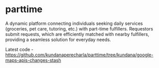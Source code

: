 # parttime

A dynamic platform connecting individuals seeking daily services (groceries, pet care, tutoring, etc.) with part-time fulfillers. Requestors submit requests, which are efficiently matched with nearby fulfillers, providing a seamless solution for everyday needs.

Latest code - https://github.com/kundanaperecharla/parttime/tree/kundana/google-maps-apis-changes-stash
